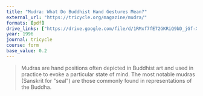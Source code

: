 ```yaml
---
title: "Mudra: What Do Buddhist Hand Gestures Mean?"
external_url: "https://tricycle.org/magazine/mudra/"
formats: [pdf]
drive_links: ["https://drive.google.com/file/d/1RMxf7fE72GKRiQ9bD_jGf-XqPMWPYDAz/view?usp=drivesdk"]
year: 1996
journal: tricycle
course: form
base_value: 0.2
---
```


> Mudras are hand positions often depicted in Buddhist art and used in practice to evoke a particular state of mind. The most notable mudras (Sanskrit for "seal") are those commonly found in representations of the Buddha.


